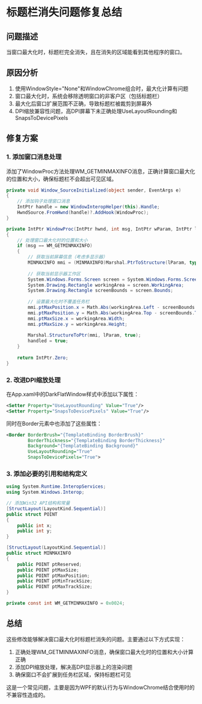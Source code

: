 # 标题栏消失问题修复总结

## 问题描述
当窗口最大化时，标题栏完全消失，且在消失的区域能看到其他程序的窗口。

## 原因分析
1. 使用WindowStyle="None"和WindowChrome组合时，最大化计算有问题
2. 窗口最大化时，系统会移除透明窗口的非客户区（包括标题栏）
3. 最大化后窗口扩展范围不正确，导致标题栏被裁剪到屏幕外
4. DPI缩放兼容性问题，高DPI屏幕下未正确处理UseLayoutRounding和SnapsToDevicePixels

## 修复方案

### 1. 添加窗口消息处理
添加了WindowProc方法处理WM_GETMINMAXINFO消息，正确计算窗口最大化的位置和大小，确保标题栏不会超出可见区域。
```csharp
private void Window_SourceInitialized(object sender, EventArgs e)
{
    // 添加钩子处理窗口消息
    IntPtr handle = new WindowInteropHelper(this).Handle;
    HwndSource.FromHwnd(handle)?.AddHook(WindowProc);
}

private IntPtr WindowProc(IntPtr hwnd, int msg, IntPtr wParam, IntPtr lParam, ref bool handled)
{
    // 处理窗口最大化时的位置和大小
    if (msg == WM_GETMINMAXINFO)
    {
        // 获取当前屏幕信息（考虑多显示器）
        MINMAXINFO mmi = (MINMAXINFO)Marshal.PtrToStructure(lParam, typeof(MINMAXINFO));
        
        // 获取当前显示器工作区
        System.Windows.Forms.Screen screen = System.Windows.Forms.Screen.FromHandle(hwnd);
        System.Drawing.Rectangle workingArea = screen.WorkingArea;
        System.Drawing.Rectangle screenBounds = screen.Bounds;
        
        // 设置最大化时不覆盖任务栏
        mmi.ptMaxPosition.x = Math.Abs(workingArea.Left - screenBounds.Left);
        mmi.ptMaxPosition.y = Math.Abs(workingArea.Top - screenBounds.Top);
        mmi.ptMaxSize.x = workingArea.Width;
        mmi.ptMaxSize.y = workingArea.Height;
        
        Marshal.StructureToPtr(mmi, lParam, true);
        handled = true;
    }
    
    return IntPtr.Zero;
}
```

### 2. 改进DPI缩放处理
在App.xaml中的DarkFlatWindow样式中添加以下属性：
```xml
<Setter Property="UseLayoutRounding" Value="True"/>
<Setter Property="SnapsToDevicePixels" Value="True"/>
```

同时在Border元素中也添加了这些属性：
```xml
<Border BorderBrush="{TemplateBinding BorderBrush}" 
        BorderThickness="{TemplateBinding BorderThickness}"
        Background="{TemplateBinding Background}"
        UseLayoutRounding="True"
        SnapsToDevicePixels="True">
```

### 3. 添加必要的引用和结构定义
```csharp
using System.Runtime.InteropServices;
using System.Windows.Interop;

// 添加Win32 API结构和常量
[StructLayout(LayoutKind.Sequential)]
public struct POINT
{
    public int x;
    public int y;
}

[StructLayout(LayoutKind.Sequential)]
public struct MINMAXINFO
{
    public POINT ptReserved;
    public POINT ptMaxSize;
    public POINT ptMaxPosition;
    public POINT ptMinTrackSize;
    public POINT ptMaxTrackSize;
}

private const int WM_GETMINMAXINFO = 0x0024;
```

## 总结
这些修改能够解决窗口最大化时标题栏消失的问题。主要通过以下方式实现：

1. 正确处理WM_GETMINMAXINFO消息，确保窗口最大化时的位置和大小计算正确
2. 添加DPI缩放处理，解决高DPI显示器上的渲染问题
3. 确保窗口不会扩展到任务栏区域，保持标题栏可见

这是一个常见问题，主要是因为WPF的默认行为与WindowChrome结合使用时的不兼容性造成的。 